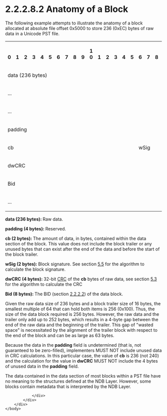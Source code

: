 <html dir="LTR" xmlns:mshelp="http://msdn.microsoft.com/mshelp" xmlns:ddue="http://ddue.schemas.microsoft.com/authoring/2003/5" xmlns:xlink="http://www.w3.org/1999/xlink" xmlns:tool="http://www.microsoft.com/tooltip">
    <head>
        <meta http-equiv="Content-Type" content="text/html; CHARSET=utf-8"></meta>
        <meta name="save" content="history"></meta>
        <title>2.2.2.8.2 Anatomy of a Block</title>
        <xml>
            <mshelp:toctitle title="2.2.2.8.2 Anatomy of a Block"></mshelp:toctitle>
            <mshelp:rltitle title="[MS-PST]: Anatomy of a Block"></mshelp:rltitle>
            <mshelp:keyword index="A" term="ddeb714d-8fd5-4a48-8019-8338cb511c80"></mshelp:keyword>
            <mshelp:attr name="DCSext.ContentType" value="open specification"></mshelp:attr>
            <mshelp:attr name="AssetID" value="ddeb714d-8fd5-4a48-8019-8338cb511c80"></mshelp:attr>
            <mshelp:attr name="TopicType" value="kbRef"></mshelp:attr>
            <mshelp:attr name="DCSext.Title" value="[MS-PST]: Anatomy of a Block" />
        </xml>
    </head>
    <body>
        <div id="header">
            <h1 class="heading">2.2.2.8.2 Anatomy of a Block</h1>
        </div>
        <div id="mainSection">
            <div id="mainBody">
                <div id="allHistory" class="saveHistory"></div>
                <div id="sectionSection0" class="section" name="collapseableSection">
                    

<p>The following example attempts to illustrate the anatomy of
a block allocated at absolute file offset 0x5000 to store 236 (0xEC) bytes of
raw data in a Unicode PST file.</p>

<table>
 <tr>
  <th><p><br>0</p></th>
  <th><p><br>1</p></th>
  <th><p><br>2</p></th>
  <th><p><br>3</p></th>
  <th><p><br>4</p></th>
  <th><p><br>5</p></th>
  <th><p><br>6</p></th>
  <th><p><br>7</p></th>
  <th><p><br>8</p></th>
  <th><p><br>9</p></th>
  <th><p>1<br>0</p></th>
  <th><p><br>1</p></th>
  <th><p><br>2</p></th>
  <th><p><br>3</p></th>
  <th><p><br>4</p></th>
  <th><p><br>5</p></th>
  <th><p><br>6</p></th>
  <th><p><br>7</p></th>
  <th><p><br>8</p></th>
  <th><p><br>9</p></th>
  <th><p>2<br>0</p></th>
  <th><p><br>1</p></th>
  <th><p><br>2</p></th>
  <th><p><br>3</p></th>
  <th><p><br>4</p></th>
  <th><p><br>5</p></th>
  <th><p><br>6</p></th>
  <th><p><br>7</p></th>
  <th><p><br>8</p></th>
  <th><p><br>9</p></th>
  <th><p>3<br>0</p></th>
  <th><p><br>1</p></th>
 </tr>
 <tr>
  <td colspan="32">
  <p>data
  (236 bytes)</p>
  </td>
 </tr>
 <tr>
  <td colspan="32">
  <p>...</p>
  </td>
 </tr>
 <tr>
  <td colspan="32">
  <p>...</p>
  </td>
 </tr>
 <tr>
  <td colspan="32">
  <p>padding</p>
  </td>
 </tr>
 <tr>
  <td colspan="16">
  <p>cb</p>
  </td>
  <td colspan="16">
  <p>wSig</p>
  </td>
 </tr>
 <tr>
  <td colspan="32">
  <p>dwCRC</p>
  </td>
 </tr>
 <tr>
  <td colspan="32">
  <p>Bid</p>
  </td>
 </tr>
 <tr>
  <td colspan="32">
  <p>...</p>
  </td>
 </tr>
</table>

<p><b>data (236 bytes): </b>Raw data.</p>

<p><b>padding (4 bytes): </b>Reserved.</p>

<p><b>cb (2 bytes): </b>The amount of data, in bytes,
contained within the data section of the block. This value does not include the
block trailer or any unused bytes that can exist after the end of the data and
before the start of the block trailer.</p>

<p><b>wSig (2 bytes): </b>Block signature. See section <a href="e700a913-9db5-46a4-ac76-37cabea823e1.htm">5.5</a> for the algorithm to
calculate the block signature.</p>

<p><b>dwCRC (4 bytes): </b>32-bit <a href="08220cc9-69b1-4072-a2e7-2a0ff201d505.htm#gt_9cb45a36-92bb-4c14-b2fd-2ad7e2979bfd">CRC</a> of the <b>cb</b> bytes
of raw data, see section <a href="39c35207-130f-4d83-96f8-2b311a285a8f.htm">5.3</a>
for the algorithm to calculate the CRC</p>

<p><b>Bid (8 bytes): </b>The BID (section <a href="d3155aa1-ccdd-4dee-a0a9-5363ccca5352.htm">2.2.2.2</a>) of the data
block.</p>

<p>Given the raw data size of 236 bytes and a block trailer
size of 16 bytes, the smallest multiple of 64 that can hold both items is 256
(0x100). Thus, the size of the data block required is 256 bytes. However, the
raw data and the trailer only add up to 252 bytes, which results in a 4-byte
gap between the end of the raw data and the beginning of the trailer. This gap
of &quot;wasted space&quot; is necessitated by the alignment of the trailer
block with respect to the end of the block and can be as large as 63 bytes.</p>

<p>Because the data in the <b>padding</b> field is undetermined
(that is, not guaranteed to be zero-filled), implementers MUST NOT include
unused data in CRC calculations. In this particular case, the value of <b>cb</b>
is 236 (not 240) and the calculation for the value in <b>dwCRC</b> MUST NOT
include the 4 bytes of unused data in the <b>padding</b> field.</p>

<p>The data contained in the data section of most blocks within
a PST file have no meaning to the structures defined at the NDB Layer. However,
some blocks contain metadata that is interpreted by the NDB Layer.</p>


                </div>
            </div>
        </div>
    </body>
</html>